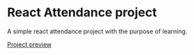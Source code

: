 
# React Attendance project
A simple react attendance project with the purpose of learning.

[Project preview](https://shayanypn.github.io/attendance/)

